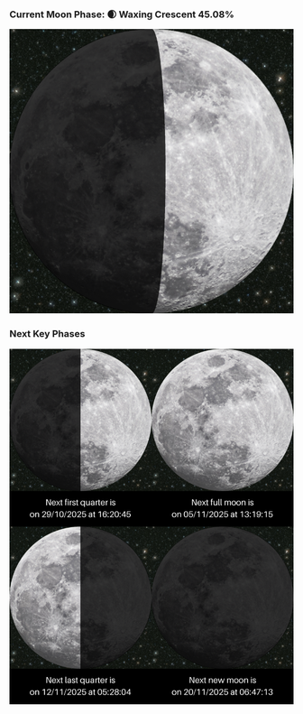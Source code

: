 ### Current Moon Phase: 🌒 Waxing Crescent 45.08%
![Moon Phase](moonphase.png)
### Next Key Phases
![Gallery](gallery.png)